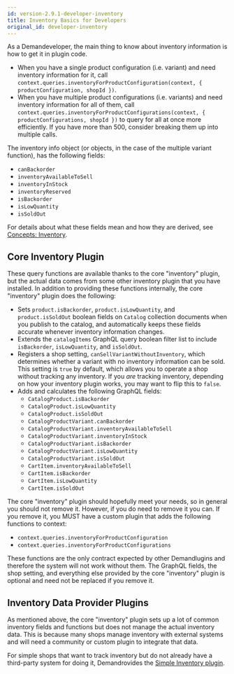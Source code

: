 ```yaml
---
id: version-2.9.1-developer-inventory
title: Inventory Basics for Developers
original_id: developer-inventory
---
```


As a Demandeveloper, the main thing to know about inventory information is how to get it in plugin code.
- When you have a single product configuration (i.e. variant) and need inventory information for it, call `context.queries.inventoryForProductConfiguration(context, { productConfiguration, shopId })`.
- When you have multiple product configurations (i.e. variants) and need inventory information for all of them, call `context.queries.inventoryForProductConfigurations(context, { productConfigurations, shopId })` to query for all at once more efficiently. If you have more than 500, consider breaking them up into multiple calls.

The inventory info object (or objects, in the case of the multiple variant function), has the following fields:
- `canBackorder`
- `inventoryAvailableToSell`
- `inventoryInStock`
- `inventoryReserved`
- `isBackorder`
- `isLowQuantity`
- `isSoldOut`

For details about what these fields mean and how they are derived, see [Concepts: Inventory](./concepts-inventory.md).

## Core Inventory Plugin

These query functions are available thanks to the core "inventory" plugin, but the actual data comes from some other inventory plugin that you have installed. In addition to providing these functions internally, the core "inventory" plugin does the following:
- Sets `product.isBackorder`, `product.isLowQuantity`, and `product.isSoldOut` boolean fields on `Catalog` collection documents when you publish to the catalog, and automatically keeps these fields accurate whenever inventory information changes.
- Extends the `catalogItems` GraphQL query boolean filter list to include `isBackorder`, `isLowQuantity`, and `isSoldOut`.
- Registers a shop setting, `canSellVariantWithoutInventory`, which determines whether a variant with no inventory information can be sold. This setting is `true` by default, which allows you to operate a shop without tracking any inventory. If you _are_ tracking inventory, depending on how your inventory plugin works, you may want to flip this to `false`.
- Adds and calculates the following GraphQL fields:
    - `CatalogProduct.isBackorder`
    - `CatalogProduct.isLowQuantity`
    - `CatalogProduct.isSoldOut`
    - `CatalogProductVariant.canBackorder`
    - `CatalogProductVariant.inventoryAvailableToSell`
    - `CatalogProductVariant.inventoryInStock`
    - `CatalogProductVariant.isBackorder`
    - `CatalogProductVariant.isLowQuantity`
    - `CatalogProductVariant.isSoldOut`
    - `CartItem.inventoryAvailableToSell`
    - `CartItem.isBackorder`
    - `CartItem.isLowQuantity`
    - `CartItem.isSoldOut`

The core "inventory" plugin should hopefully meet your needs, so in general you should not remove it. However, if you do need to remove it you can. If you remove it, you MUST have a custom plugin that adds the following functions to context:

- `context.queries.inventoryForProductConfiguration`
- `context.queries.inventoryForProductConfigurations`

These functions are the only contract expected by other Demandlugins and therefore the system will not work without them. The GraphQL fields, the shop setting, and everything else provided by the core "inventory" plugin is optional and need not be replaced if you remove it.

## Inventory Data Provider Plugins

As mentioned above, the core "inventory" plugin sets up a lot of common inventory fields and functions but does not manage the actual inventory data. This is because many shops manage inventory with external systems and will need a community or custom plugin to integrate that data.

For simple shops that want to track inventory but do not already have a third-party system for doing it, Demandrovides the [Simple Inventory plugin](./core-plugins-simple-inventory.md).
